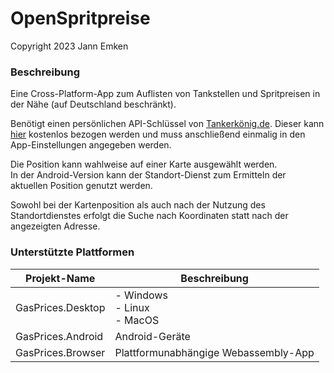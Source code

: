 # OpenSpritpreise
Copyright 2023 Jann Emken

### Beschreibung
Eine Cross-Platform-App zum Auflisten von Tankstellen und Spritpreisen in der Nähe (auf Deutschland beschränkt).

Benötigt einen persönlichen API-Schlüssel von [Tankerkönig.de](http://tankerkoenig.de/). Dieser kann [hier](https://creativecommons.tankerkoenig.de/) kostenlos bezogen werden und muss anschließend einmalig in den App-Einstellungen angegeben werden.

Die Position kann wahlweise auf einer Karte ausgewählt werden.<br/>
In der Android-Version kann der Standort-Dienst zum Ermitteln der aktuellen Position genutzt werden.

Sowohl bei der Kartenposition als auch nach der Nutzung des Standortdienstes erfolgt die Suche nach Koordinaten statt nach der angezeigten Adresse.

### Unterstützte Plattformen

|Projekt-Name|Beschreibung|
|-|-|
|GasPrices.Desktop|- Windows<br/>- Linux<br/>- MacOS|
|GasPrices.Android|Android-Geräte|
|GasPrices.Browser|Plattformunabhängige Webassembly-App|
